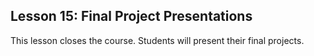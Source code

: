 ## Lesson 15: Final Project Presentations

This lesson closes the course. Students will present their final projects.